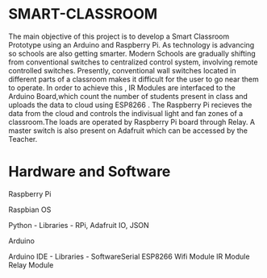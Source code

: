 # SMART-CLASSROOM
The main objective of this project is to develop a Smart Classroom Prototype using an Arduino and Raspberry Pi.
As technology is advancing so schools are also getting smarter. Modern Schools are gradually shifting from conventional switches to centralized control system, involving remote controlled switches. Presently, conventional wall switches located in different
parts of a classroom makes it difficult for the user to go near them to operate. 
In order to achieve this , IR Modules are interfaced to the Arduino Board,which count the number of students present in class and uploads the data to cloud using ESP8266 . The Raspberry Pi recieves the data from the cloud and controls the indivisual light and fan
zones of a classroom.The loads are operated by Raspberry Pi board through Relay. A master switch is also present on Adafruit which can be accessed by the Teacher.

# Hardware and Software

Raspberry Pi

Raspbian OS

Python - Libraries - RPi, Adafruit IO, JSON

Arduino

Arduino IDE - Libraries - SoftwareSerial
ESP8266 Wifi Module
IR Module
Relay Module


